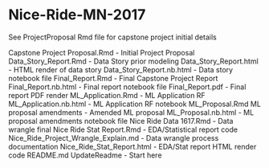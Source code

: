 # Nice-Ride-MN-2017
See ProjectProposal Rmd file for capstone project initial details

Capstone Project Proposal.Rmd	- Initial Project Proposal
Data_Story_Report.Rmd	- Data Story prior modeling
Data_Story_Report.html - HTML render of data story
Data_Story_Report.nb.html	- Data story notebook file
Final_Report.Rmd	- Final Capstone Project Report
Final_Report.nb.html - Final report notebook file
Final_Report.pdf - Final report PDF render
ML_Application.Rmd - ML Application RF
ML_Application.nb.html	- ML Application RF notebook
ML_Proposal.Rmd	ML proposal amendments - Amended ML proposal
ML_Proposal.nb.html	- ML proposal amendments notebook file
Nice Ride Data 1617.Rmd	- Data wrangle final
Nice Ride Stat Report.Rmd	- EDA/Statistical report code
Nice_Ride_Project_Wrangle_Explain.md	- Data wrangle process documentation
Nice_Ride_Stat_Report.html	- EDA/Stat report HTML render code
README.md	UpdateReadme	- Start here
